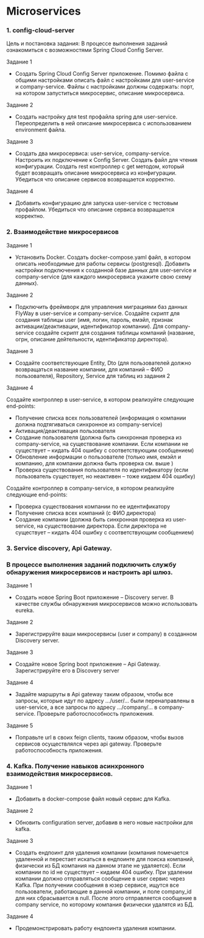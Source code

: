 # Microservices
### 1. config-cloud-server
Цель и постановка задания: В процессе выполнения заданий ознакомиться с возможностями Spring Cloud Config Server. 

Задание 1
* Создать Spring Cloud Config Server приложение. Помимо файла с общими настройками описать файл с настройками для 
user-service и company-service. Файлы с настройками должны содержать: порт, на котором запуститься микросервис, 
описание микросервиса. 

Задание 2 
* Создать настройку для test профайла spring для user-service. Переопределить в ней описание микросервиса c 
использованием environment файла. 

Задание 3 
* Создать два микросервиса: user-service, company-service. Настроить их подключение к Config Server. Создать файл для 
чтения конфигурации. Создать rest контроллер с get методом, который будет возвращать описание микросервиса из 
конфигурации. Убедиться что описание сервисов возвращается корректно. 

Задание 4 
* Добавить конфигурацию для запуска user-service с тестовым профайлом. Убедиться что описание сервиса возвращается 
корректно.

### 2. Взаимодействие микросервисов
Задание 1
* Установить Docker. Создать docker-compose.yaml файл, в котором описать необходимые для работы сервисы (postgresql). Добавить
настройки подключения к созданной базе данных для user-service и company-service (для каждого микросервиса укажите свою
схему данных).

Задание 2
* Подключить фреймворк для управления миграциями баз данных FlyWay в user-service и company-service. Создайте скрипт для
создания таблицы user (имя, логин, пароль, емэйл, признак активации/деактивации, идентификатор компании). Для company-
service создайте скрипт для создания таблицы компаний (название, огрн, описание дейтельности, идентификатор директора).

Задание 3
* Создайте соответствующие Entity, Dto (для пользователей должно возвращаться название компании, для компаний – ФИО
пользователя), Repository, Service для таблиц из задания 2

Задание 4

Создайте контроллер в user-service, в котором реализуйте следующие end-points:
* Получение списка всех пользователей (информация о компании должна подтягиваться синхронное из company-service)
* Активация/деактивация пользователя
* Создание пользователя (должна быть синхронная проверка из company-service, на существование компании. Если компании не существует –
кидать 404 ошибку с соответствующим сообщением)
* Обновление информации о пользователе (только имя, емэйл и компанию, для компании должна быть проверка см. выше )
* Проверка существования пользователя по идентификатору (если пользователь существует, но неактивен – тоже кидаем 404 ошибку)

Создайте контроллер в company-service, в котором реализуйте следующие end-points:
* Проверка существования компании по ее идентификатору
* Получение списка всех компаний (с ФИО директора)
* Создание компании (должна быть синхронная проверка из user-service, на существование директора. Если директора не существует – кидать 404
ошибку с соответствующим сообщением)

### 3. Service discovery, Api Gateway. 
### В процессе выполнения заданий подключить службу обнаружения микросервисов и настроить api шлюз.
Задание 1

* Создать новое Spring Boot приложение – Discovery server. В качестве службы обнаружения микросервисов можно использовать eureka.

Задание 2

* Зарегистрируйте ваши микросервисы (user и company) в созданном Discovery server.

Задание 3

* Создайте новое Spring boot приложение – Api Gateway. Зарегистрируйте его в Discovery server

Задание 4

* Задайте маршруты в Api gateway таким образом, чтобы все запросы, которые идут по адресу …/user/… были перенаправлены в user-service, а все
запросы по адресу …/company/… в company-service. Проверьте работоспособность приложения.

Задание 5

* Поправьте url в своих feign clients, таким образом, чтобы вызов сервисов осуществлялся через api gateway. Проверьте работоспособность приложения.

### 4. Kafka. Получение навыков асинхронного взаимодействия микросервисов.
Задание 1 

* Добавить в docker-compose файл новый сервис для Kafka. 

Задание 2 

* Обновить configuration server, добавив в него новые настройки для kafka. 

Задание 3 

* Создать ендпоинт для удаления компании (компания помечается удаленной и перестает искаться в ендпоинте для поиска компаний, физически из БД компания на данном этапе не удаляется). 
Если компании по id не существует – кидаем 404 ошибку. При удалении компании должно отправляться сообщение в user сервис через Kafka. При получении сообщения в юзер сервисе, ищутся все пользователи, работающие в данной компании, и поле company_id для них сбрасывается в null. После этого отправляется сообщение в company service, по которому компания физически удалятся из БД. 

Задание 4 

* Продемонстрировать работу ендпоинта удаления компании.